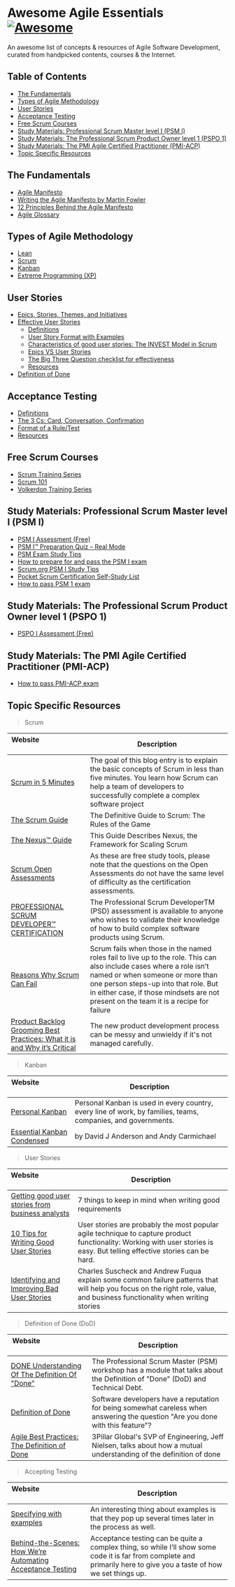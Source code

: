 # Awesome Agile Essentials [![Awesome](https://awesome.re/badge.svg)](https://github.com/sindresorhus/awesome)
An awesome list of concepts &amp; resources of Agile Software Development, curated from handpicked contents, courses & the Internet. 

## Table of Contents

- [The Fundamentals](#the-fundamentals)
- [Types of Agile Methodology](#types-of-agile-methodology)
- [User Stories](#user-stories)
- [Acceptance Testing](#acceptance-testing)
- [Free Scrum Courses](#free-scrum-courses)
- [Study Materials: Professional Scrum Master level I (PSM I)](#study-materials-professional-scrum-master-level-i-psm-i)
- [Study Materials: The Professional Scrum Product Owner level 1 (PSPO 1)](#study-materials-the-professional-scrum-product-owner-level-1-pspo-1)
- [Study Materials: The PMI Agile Certified Practitioner (PMI-ACP)](#study-materials-the-pmi-agile-certified-practitioner-pmi-acp)
- [Topic Specific Resources](#topic-specific-resources)

## The Fundamentals
- [Agile Manifesto](http://agilemanifesto.org)
- [Writing the Agile Manifesto by Martin Fowler](https://martinfowler.com/articles/agileStory.html)
- [12 Principles Behind the Agile Manifesto](https://www.agilealliance.org/agile101/12-principles-behind-the-agile-manifesto)
- [Agile Glossary](https://www.agilealliance.org/agile101/agile-glossary/)

## Types of Agile Methodology
- [Lean]()
- [Scrum](Scrum.md)
- [Kanban](Kanban.md)
- [Extreme Programming (XP)]()

## User Stories
- [Epics, Stories, Themes, and Initiatives](https://www.atlassian.com/agile/project-management/epics-stories-themes)
- [Effective User Stories](User-Stories.md#effective-user-stories)
    - [Definitions](User-Stories.md#definitions)
    - [User Story Format with Examples](User-Stories.md#user-story-format-with-examples)
    - [Characteristics of good user stories: The INVEST Model in Scrum](User-Stories.md#characteristics-of-good-user-stories-the-invest-model-in-scrum)
    - [Epics VS User Stories](User-Stories.md#epics-vs-user-stories)
    - [The Big Three Question checklist for effectiveness](User-Stories.md#the-big-three-question-checklist-for-effectiveness)
    - [Resources](User-Stories.md#resources)
- [Definition of Done](Definition-of-Done.md)

## Acceptance Testing
- [Definitions](Acceptance-Testing.md#definitions)
- [The 3 Cs: Card, Conversation, Confirmation](Acceptance-Testing.md#the-3-cs-card-conversation-confirmation)
- [Format of a Rule/Test](Acceptance-Testing.md#format-of-a-ruletest)
- [Resources](Acceptance-Testing.md#resources)

## Free Scrum Courses
- [Scrum Training Series](http://scrumtrainingseries.com/)
- [Scrum 101](https://scrum101.com/)
- [Volkerdon Training Series](https://www.volkerdon.com/courses/)

## Study Materials: Professional Scrum Master level I (PSM I)
- [PSM I Assessment (Free)](https://www.volkerdon.com/courses/psm1)
- [PSM I™ Preparation Quiz – Real Mode](https://mlapshin.com/index.php/scrum-quizzes/sm-real-mode/)
- [PSM Exam Study Tips](https://mlapshin.com/index.php/2015/09/08/psm-exam/)
- [How to prepare for and pass the PSM I exam](https://psm.certification.guide/)
- [Scrum.org PSM I Study Tips](https://web.archive.org/web/20180215194840/http://www.scrumcrazy.com/Scrum.org+PSM+I+Study+Tips)
- [Pocket Scrum Certification Self-Study List](https://github.com/rubymorillo/pocket-scrum-self-study-list)
- [How to pass PSM 1 exam](https://www.volkerdon.com/pages/psm-1-exam-tips)

## Study Materials: The Professional Scrum Product Owner level 1 (PSPO 1)
- [PSPO I Assessment (Free)](https://www.volkerdon.com/courses/pspo1)

## Study Materials: The PMI Agile Certified Practitioner (PMI-ACP)
- [How to pass PMI-ACP exam](https://www.volkerdon.com/pages/pmi-acp-exam-tips)

## Topic Specific Resources

> Scrum

| Website&nbsp; &nbsp; &nbsp; &nbsp; &nbsp; &nbsp; &nbsp; &nbsp; &nbsp; &nbsp; &nbsp; &nbsp; &nbsp; &nbsp; | Description |
| ----------------------- | ------------------ |
| [Scrum in 5 Minutes](http://stephenwalther.com/archive/2012/08/17/scrum-in-5-minutes)| The goal of this blog entry is to explain the basic concepts of Scrum in less than five minutes. You learn how Scrum can help a team of developers to successfully complete a complex software project |
| [The Scrum Guide](https://www.scrumguides.org/docs/scrumguide/v2017/2017-Scrum-Guide-US.pdf)| The Definitive Guide to Scrum: The Rules of the Game |
| [The Nexus™ Guide](https://www.scrum.org/resources/nexus-guide)| This Guide Describes Nexus, the Framework for Scaling Scrum |
| [Scrum Open Assessments](https://www.scrum.org/open-assessments)| As these are free study tools, please note that the questions on the Open Assessments do not have the same level of difficulty as the certification assessments. |
| [PROFESSIONAL SCRUM DEVELOPER™ CERTIFICATION](https://www.scrum.org/professional-scrum-developer-certification)| The Professional Scrum DeveloperTM (PSD) assessment is available to anyone who wishes to validate their knowledge of how to build complex software products using Scrum. |
| [Reasons Why Scrum Can Fail](http://www.scrumexpert.com/knowledge/reasons-why-scrum-can-fail/)|  Scrum fails when those in the named roles fail to live up to the role. This can also include cases where a role isn’t named or when someone or more than one person steps-up into that role. But in either case, if those mindsets are not present on the team it is a recipe for failure |
| [Product Backlog Grooming Best Practices: What it is and Why it’s Critical](https://medium.com/back-to-the-napkin/product-backlog-grooming-best-practices-what-it-is-and-why-its-critical-e1f290bdee78)| The new product development process can be messy and unwieldy if it's not managed carefully. |


> Kanban

| Website&nbsp; &nbsp; &nbsp; &nbsp; &nbsp; &nbsp; &nbsp; &nbsp; &nbsp; &nbsp; &nbsp; &nbsp; &nbsp; &nbsp; | Description |
| ----------------------- | ------------------ |
| [Personal Kanban](https://www.personalkanban.com/pk/book/)| Personal Kanban is used in every country, every line of work, by families, teams, companies, and governments. |
| [Essential Kanban Condensed](https://resources.kanban.university/guide/)| by David J Anderson and Andy Carmichael |


> User Stories

| Website&nbsp; &nbsp; &nbsp; &nbsp; &nbsp; &nbsp; &nbsp; &nbsp; &nbsp; &nbsp; &nbsp; &nbsp; &nbsp; &nbsp; | Description |
| ----------------------- | ------------------ |
| [Getting good user stories from business analysts](https://agilekrc.com/agile-practices/user-stories/user-stories-requirements-from-agile-business-analysts)| 7 things to keep in mind when writing good requirements |
| [10 Tips for Writing Good User Stories](https://www.romanpichler.com/blog/10-tips-writing-good-user-stories/)| User stories are probably the most popular agile technique to capture product functionality: Working with user stories is easy. But telling effective stories can be hard. |
| [Identifying and Improving Bad User Stories](https://www.agileconnection.com/article/identifying-and-improving-bad-user-stories) | Charles Suscheck and Andrew Fuqua explain some common failure patterns that will help you focus on the right role, value, and business functionality when writing stories |


> Definition of Done (DoD)

| Website&nbsp; &nbsp; &nbsp; &nbsp; &nbsp; &nbsp; &nbsp; &nbsp; &nbsp; &nbsp; &nbsp; &nbsp; &nbsp; &nbsp; | Description |
| ----------------------- | ------------------ |
| [DONE Understanding Of The Definition Of "Done”](https://www.scrum.org/resources/blog/done-understanding-definition-done)| The Professional Scrum Master (PSM) workshop has a module that talks about the Definition of "Done" (DoD) and Technical Debt. |
| [Definition of Done](https://www.agilealliance.org/glossary/definition-of-done/)| Software developers have a reputation for being somewhat careless when answering the question "Are you done with this feature"? |
| [Agile Best Practices: The Definition of Done](https://www.youtube.com/watch?v=y9MYd6CCDwM) | 3Pillar Global's SVP of Engineering, Jeff Nielsen, talks about how a mutual understanding of the definition of done |


> Accepting Testing

| Website&nbsp; &nbsp; &nbsp; &nbsp; &nbsp; &nbsp; &nbsp; &nbsp; &nbsp; &nbsp; &nbsp; &nbsp; &nbsp; &nbsp; | Description |
| ----------------------- | ------------------ |
| [Specifying with examples](https://gojko.net/2008/11/04/specifying-with-examples/)| An interesting thing about examples is that they pop up several times later in the process as well. |
| [Behind-the-Scenes: How We’re Automating Acceptance Testing](https://deliciousbrains.com/how-were-automating-acceptance-testing/)| Acceptance testing can be quite a complex thing, so while I’ll show some code it is far from complete and primarily here to give you a taste of how we set things up. |

